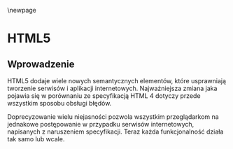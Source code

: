 \newpage

# HTML5

## Wprowadzenie

HTML5 dodaje wiele nowych semantycznych elementów, które usprawniają tworzenie serwisów i aplikacji internetowych. Najważniejsza zmiana jaka pojawia się w porównaniu ze specyfikacją HTML 4 dotyczy przede wszystkim sposobu obsługi błędów.

Doprecyzowanie wielu niejasności pozwola wszystkim przeglądarkom na jednakowe postępowanie w przypadku serwisów internetowych, napisanych z naruszeniem specyfikacji. Teraz każda funkcjonalność działa tak samo lub wcale.
